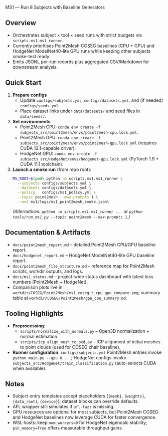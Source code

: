 MS1 — Run 8 Subjects with Baseline Generators

## Overview
- Orchestrates subject × tool × seed runs with strict budgets via `scripts.ms1.ms1_runner`.
- Currently prioritises Point2Mesh COSEG baselines (CPU + GPU) and HodgeNet ModelNet40-lite GPU runs while keeping other subjects smoke-test ready.
- Emits JSONL per-run records plus aggregated CSV/Markdown for downstream analysis.

## Quick Start
1. **Prepare configs**  
   - Update `configs/subjects.yml`, `configs/datasets.yml`, and (if needed) `configs/seeds.yml`.  
   - Place dataset links under `data/datasets/` and seed files in `data/seeds/`.
2. **Set environments**  
   - Point2Mesh CPU: `conda env create -f subjects_src/point2mesh/envs/point2mesh-cpu.lock.yml`.  
   - Point2Mesh GPU: `conda env create -f subjects_src/point2mesh/envs/point2mesh-gpu.lock.yml` (requires CUDA 12.1-capable driver).  
   - HodgeNet GPU: `conda env create -f subjects_src/HodgeNet/envs/hodgenet-gpu.lock.yml` (PyTorch 1.9 + CUDA 11.1 toolchain).
3. **Launch a smoke run** (from repo root):
   ```bash
   MS_ROOT=$(pwd) python -m scripts.ms1.ms1_runner \
     --subjects configs/subjects.yml \
     --datasets configs/datasets.yml \
     --policy   configs/ms1_policy.yml \
     --topic point2mesh --max-prompts 1 \
     --out ms1/logs/ms1_point2mesh_smoke.jsonl
   ```
   *(Alternatives: `python -m scripts.ms1.ms1_runner ...` or `python tools/run_ms1.py --topic point2mesh --max-prompts 1`.)*

## Documentation & Artifacts
- `docs/point2mesh_report.md` – detailed Point2Mesh CPU/GPU baseline report.  
- `docs/hodgenet_report.md` – HodgeNet ModelNet40-lite GPU baseline report.  
- `docs/point2mesh_file_structure.md` – reference map for Point2Mesh scripts, workdir outputs, and logs.  
- `docs/ms1_status.md` – project-wide status dashboard with latest loss numbers (Point2Mesh + HodgeNet).  
- Comparison plots live in `workdir/COSEG/Point2Mesh/ms1_coseg_*_cpu_gpu_compare.png`; summary table at `workdir/COSEG/Point2Mesh/gpu_cpu_summary.md`.

## Tooling Highlights
- **Preprocessing**:  
  - `scripts/normalize_with_normals.py` – Open3D normalization + normal estimation.  
  - `scripts/icp_align_mesh_to_pcd.py` – ICP alignment of initial meshes to point clouds (used for COSEG chair baseline).
- **Runner configuration**: `configs/subjects.yml` Point2Mesh entries invoke `python main.py --gpu 0 ...`; HodgeNet configs invoke `subjects_src/HodgeNet/train_classification.py` (auto-selects CUDA when available).

## Notes
- Subject entry templates accept placeholders (`{mesh}`, `{weights}`, `{data_root}`, `{device}`); dataset blocks can override defaults.  
- AFL wrapper still simulates if `afl-fuzz` is missing.  
- GPU resources are optional for most subjects, but Point2Mesh COSEG and HodgeNet baselines now leverage CUDA for faster convergence.  
- WSL hosts: keep `num_workers=0` for HodgeNet eigencalc stability; `pin_memory=True` offers measurable throughput gains.
